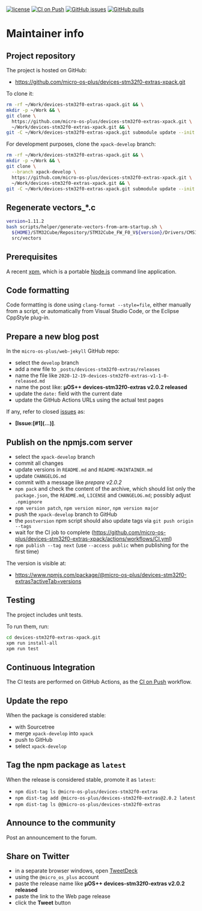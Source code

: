 [![license](https://img.shields.io/github/license/micro-os-plus/devices-stm32f0-extras-xpack)](https://github.com/micro-os-plus/devices-stm32f0-extras-xpack/blob/xpack/LICENSE)
[![CI on Push](https://github.com/micro-os-plus/devices-stm32f0-extras-xpack/workflows/CI%20on%20Push/badge.svg)](https://github.com/micro-os-plus/devices-stm32f0-extras-xpack/actions?query=workflow%3A%22CI+on+Push%22)
[![GitHub issues](https://img.shields.io/github/issues/micro-os-plus/devices-stm32f0-extras-xpack.svg)](https://github.com/micro-os-plus/devices-stm32f0-extras-xpack/issues/)
[![GitHub pulls](https://img.shields.io/github/issues-pr/micro-os-plus/devices-stm32f0-extras-xpack.svg)](https://github.com/micro-os-plus/devices-stm32f0-extras-xpack/pulls)

# Maintainer info

## Project repository

The project is hosted on GitHub:

- <https://github.com/micro-os-plus/devices-stm32f0-extras-xpack.git>

To clone it:

```sh
rm -rf ~/Work/devices-stm32f0-extras-xpack.git && \
mkdir -p ~/Work && \
git clone \
  https://github.com/micro-os-plus/devices-stm32f0-extras-xpack.git \
  ~/Work/devices-stm32f0-extras-xpack.git && \
git -C ~/Work/devices-stm32f0-extras-xpack.git submodule update --init --recursive
```

For development purposes, clone the `xpack-develop` branch:

```sh
rm -rf ~/Work/devices-stm32f0-extras-xpack.git && \
mkdir -p ~/Work && \
git clone \
  --branch xpack-develop \
  https://github.com/micro-os-plus/devices-stm32f0-extras-xpack.git \
  ~/Work/devices-stm32f0-extras-xpack.git && \
git -C ~/Work/devices-stm32f0-extras-xpack.git submodule update --init --recursive
```

## Regenerate vectors_*.c

```sh
version=1.11.2
bash scripts/helper/generate-vectors-from-arm-startup.sh \
  ${HOME}/STM32Cube/Repository/STM32Cube_FW_F0_V${version}/Drivers/CMSIS/Device/ST/STM32F0xx/Source/Templates/arm \
  src/vectors
```

## Prerequisites

A recent [xpm](https://xpack.github.io/xpm/), which is a portable
[Node.js](https://nodejs.org/) command line application.

## Code formatting

Code formatting is done using `clang-format --style=file`, either manually
from a script, or automatically from Visual Studio Code, or the Eclipse
CppStyle plug-in.

## Prepare a new blog post

In the `micro-os-plus/web-jekyll` GitHub repo:

- select the `develop` branch
- add a new file to `_posts/devices-stm32f0-extras/releases`
- name the file like `2020-12-19-devices-stm32f0-extras-v1-1-0-released.md`
- name the post like: **µOS++ devices-stm32f0-extras v2.0.2 released**
- update the `date:` field with the current date
- update the GitHub Actions URLs using the actual test pages

If any, refer to closed
[issues](https://github.com/micro-os-plus/devices-stm32f0-extras-xpack/issues/)
as:

- **[Issue:\[#1\]\(...\)]**.

## Publish on the npmjs.com server

- select the `xpack-develop` branch
- commit all changes
- update versions in `README.md` and `README-MAINTAINER.md`
- update `CHANGELOG.md`
- commit with a message like _prepare v2.0.2_
- `npm pack` and check the content of the archive, which should list
  only the `package.json`, the `README.md`, `LICENSE` and `CHANGELOG.md`;
  possibly adjust `.npmignore`
- `npm version patch`, `npm version minor`, `npm version major`
- push the `xpack-develop` branch to GitHub
- the `postversion` npm script should also update tags via `git push origin --tags`
- wait for the CI job to complete
  (<https://github.com/micro-os-plus/devices-stm32f0-extras-xpack/actions/workflows/CI.yml>)
- `npm publish --tag next` (use `--access public` when publishing for
  the first time)

The version is visible at:

- <https://www.npmjs.com/package/@micro-os-plus/devices-stm32f0-extras?activeTab=versions>

## Testing

The project includes unit tests.

To run them, run:

```sh
cd devices-stm32f0-extras-xpack.git
xpm run install-all
xpm run test
```

## Continuous Integration

The CI tests are performed on GitHub Actions, as the
[CI on Push](https://github.com/micro-os-plus/devices-stm32f0-extras-xpack/actions?query=workflow%3A%22CI+on+Push%22)
workflow.

## Update the repo

When the package is considered stable:

- with Sourcetree
- merge `xpack-develop` into `xpack`
- push to GitHub
- select `xpack-develop`

## Tag the npm package as `latest`

When the release is considered stable, promote it as `latest`:

- `npm dist-tag ls @micro-os-plus/devices-stm32f0-extras`
- `npm dist-tag add @micro-os-plus/devices-stm32f0-extras@2.0.2 latest`
- `npm dist-tag ls @@micro-os-plus/devices-stm32f0-extras`

## Announce to the community

Post an announcement to the forum.

## Share on Twitter

- in a separate browser windows, open [TweetDeck](https://tweetdeck.twitter.com/)
- using the `@micro_os_plus` account
- paste the release name like **µOS++ devices-stm32f0-extras v2.0.2 released**
- paste the link to the Web page release
- click the **Tweet** button

